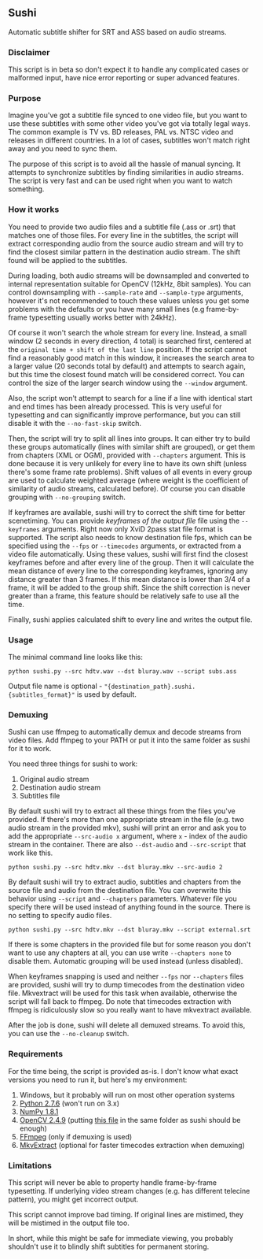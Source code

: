 ## Sushi ##
Automatic subtitle shifter for SRT and ASS based on audio streams.

### Disclaimer ###
This script is in beta so don't expect it to handle any complicated cases or malformed input, have nice error reporting or super advanced features.

### Purpose
Imagine you've got a subtitle file synced to one video file, but you want to use these subtitles with some other video you've got via totally legal ways. The common example is TV vs. BD releases, PAL vs. NTSC video and releases in different countries. In a lot of cases, subtitles won't match right away and you need to sync them.

The purpose of this script is to avoid all the hassle of manual syncing. It attempts to synchronize subtitles by finding similarities in audio streams. The script is very fast and can be used right when you want to watch something.

### How it works
You need to provide two audio files and a subtitle file (.ass or .srt) that matches one of those files. For every line in the subtitles, the script will extract corresponding audio from the source audio stream and will try to find the closest similar pattern in the destination audio stream. The shift found will be applied to the subtitles.

During loading, both audio streams will be downsampled and converted to internal representation suitable for OpenCV (12kHz, 8bit samples). You can control downsampling with `--sample-rate` and `--sample-type` arguments, however it's not recommended to touch these values unless you get some problems with the defaults or you have many small lines (e.g frame-by-frame typesetting usually works better with 24kHz).

Of course it won't search the whole stream for every line. Instead, a small window (2 seconds in every direction, 4 total) is searched first, centered at the `original time + shift of the last line` position. If the script cannot find a reasonably good match in this window, it increases the search area to a larger value (20 seconds total by default) and attempts to search again, but this time the closest found match will be considered correct. You can control the size of the larger search window using the `--window` argument.

Also, the script won't attempt to search for a line if a line with identical start and end times has been already processed. This is very useful for typesetting and can significantly improve performance, but you can still disable it with the `--no-fast-skip` switch.

Then, the script will try to split all lines into groups. It can either try to build these groups automatically (lines with similar shift are grouped), or get them from chapters (XML or OGM), provided with `--chapters` argument. This is done because it is very unlikely for every line to have its own shift (unless there's some frame rate problems). Shift values of all events in every group are used to calculate weighted average (where weight is the coefficient of similarity of audio streams, calculated before). Of course you can disable grouping with `--no-grouping` switch.

If keyframes are available, sushi will try to correct the shift time for better scenetiming. You can provide *keyframes of the output file* file using the `--keyframes` arguments. Right now only XviD 2pass stat file format is supported. The script also needs to know destination file fps, which can be specified using the `--fps` or `--timecodes` arguments, or extracted from a video file automatically. Using these values, sushi will first find the closest keyframes before and after every line of the group. Then it will calculate the mean distance of every line to the corresponding keyframes, ignoring any distance greater than 3 frames. If this mean distance is lower than 3/4 of a frame, it will be added to the group shift. Since the shift correction is never greater than a frame, this feature should be relatively safe to use all the time.

Finally, sushi applies calculated shift to every line and writes the output file.

### Usage
The minimal command line looks like this:
```
python sushi.py --src hdtv.wav --dst bluray.wav --script subs.ass
```
Output file name is optional - `"{destination_path}.sushi.{subtitles_format}"` is used by default.

### Demuxing
Sushi can use ffmpeg to automatically demux and decode streams from video files. Add ffmpeg to your PATH or put it into the same folder as sushi for it to work. 

You need three things for sushi to work:

1. Original audio stream
2. Destination audio stream
3. Subtitles file

By default sushi will try to extract all these things from the files you've provided. If there's more than one appropriate stream in the file (e.g. two audio stream in the provided mkv), sushi will print an error and ask you to add the appropriate `--src-audio x` argument, where `x` - index of the audio stream in the container. There are also `--dst-audio` and `--src-script` that work like this.
```
python sushi.py --src hdtv.mkv --dst bluray.mkv --src-audio 2
```
By default sushi will try to extract audio, subtitles and chapters from the source file and audio from the destination file. You can overwrite this behavior using `--script` and `--chapters` parameters. Whatever file you specify there will be used instead of anything found in the source. There is no setting to specify audio files.
```
python sushi.py --src hdtv.mkv --dst bluray.mkv --script external.srt
```
If there is some chapters in the provided file but for some reason you don't want to use any chapters at all, you can use write `--chapters none` to disable them. Automatic grouping will be used instead (unless disabled).

When keyframes snapping is used and neither `--fps` nor `--chapters` files are provided, sushi will try to dump timecodes from the destination video file. Mkvextract will be used for this task when available, otherwise the script will fall back to ffmpeg. Do note that timecodes extraction with ffmpeg is ridiculously slow so you really want to have mkvextract available.

After the job is done, sushi will delete all demuxed streams. To avoid this, you can use the `--no-cleanup` switch.

### Requirements
For the time being, the script is provided as-is. I don't know what exact versions you need to run it, but here's my environment:

1. Windows, but it probably will run on most other operation systems
2. [Python 2.7.6][1] (won't run on 3.x)
3. [NumPy 1.8.1][2]
4. [OpenCV 2.4.9][3] (putting [this file][4] in the same folder as sushi should be enough)
5. [FFmpeg][5] (only if demuxing is used)
6. [MkvExtract][6] (optional for faster timecodes extraction when demuxing)


### Limitations
This script will never be able to property handle frame-by-frame typesetting. If underlying video stream changes (e.g. has different telecine pattern), you might get incorrect output.

This script cannot improve bad timing. If original lines are mistimed, they will be mistimed in the output file too.

In short, while this might be safe for immediate viewing, you probably shouldn't use it to blindly shift subtitles for permanent storing.


  [1]: https://www.python.org/download/releases/2.7.6/
  [2]: http://www.scipy.org/scipylib/download.html
  [3]: http://opencv.org/
  [4]: https://dl.dropboxusercontent.com/u/54253260/DoNotDelete/cv2.pyd
  [5]: http://www.ffmpeg.org/download.html
  [6]: http://www.bunkus.org/videotools/mkvtoolnix/downloads.html